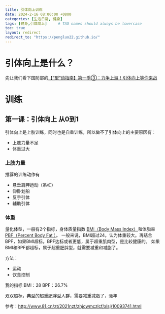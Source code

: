 ```yaml
---
title: 引体向上训练
date: 2024-2-16 08:00:00 +0800
categories: [生活日常, 健身]
tags: [健身,引体向上]     # TAG names should always be lowercase
toc: true
layout: redirect
redirect_to: "https://pengluo22.github.io/"
---
```

# 引体向上是什么？
先让我们看下国防部的[【“型”动指南】第一季③：力争上游！引体向上等你来战](http://www.mod.gov.cn/gfbw/gffw/ws/16256169.html)

# 训练
## 第一课：引体向上 从0到1
引体向上是上肢训练，同时也是自重训练，所以做不了引体向上的主要原因有：
* 上肢力量不足
* 体重过大

### 上肢力量
推荐的训练动作有
* 悬垂肩胛运动（吊杠）
* 仰卧划船
* 反手引体
* 辅助引体

### 体重
量化体型，一般有2个指标，身体质量指数 [BMI（Body Mass Index）](https://en.wikipedia.org/wiki/Body_mass_index)和体脂率 [PBF（Percent Body Fat ）](https://zh.wikipedia.org/wiki/%E9%AB%94%E8%84%82%E8%82%AA%E7%8E%87)。
一般来说，BMI超过24，认为体重较大。再结合BPF，如果BMI超标，BPF达标或者更低，属于超重肌肉型，是比较健康的。
如果BMI和BPF都超标，属于超重肥胖型，就需要减重和减脂了。

方法：
* 运动
* 饮食控制

我的指标
BMI：28
BPF：26.7%

双双超标，典型的超重肥胖型人群，需要减重减脂了，骚年

参考：http://www.81.cn/zt/2021nzt/zhjcwmczlcf/xlsj/10093741.html




